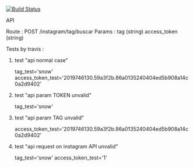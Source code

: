[![Build Status](https://travis-ci.org/mmosser/tarea2-mmosser.svg?branch=master)](https://travis-ci.org/mmosser/tarea2-mmosser)

API

Route : 	POST /instagram/tag/buscar
Params :	tag (string)
			access_token (string)

Tests by travis :

1) test "api normal case"

  	tag_test='snow'
  	access_token_test='2019746130.59a3f2b.86a0135240404ed5b908a14c0a2d9402'
  	

2) test "api param TOKEN unvalid"

  	tag_test='snow'
  	

3)  test "api param TAG unvalid" 

  	access_token_test='2019746130.59a3f2b.86a0135240404ed5b908a14c0a2d9402'
  	

4) test "api request on instagram API unvalid" 

  	tag_test='snow'
  	access_token_test='1'
  	